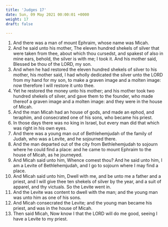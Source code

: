 ```yaml
---
title: 'Judges 17'
date: Sun, 09 May 2021 00:00:01 +0000
weight: 17
draft: false
  
---
```


1. And there was a man of mount Ephraim, whose name was Micah.
2. And he said unto his mother, The eleven hundred shekels of silver that were taken from thee, about which thou cursedst, and spakest of also in mine ears, behold, the silver is with me; I took it. And his mother said, Blessed be thou of the LORD, my son.
3. And when he had restored the eleven hundred shekels of silver to his mother, his mother said, I had wholly dedicated the silver unto the LORD from my hand for my son, to make a graven image and a molten image: now therefore I will restore it unto thee.
4. Yet he restored the money unto his mother; and his mother took two hundred shekels of silver, and gave them to the founder, who made thereof a graven image and a molten image: and they were in the house of Micah.
5. And the man Micah had an house of gods, and made an ephod, and teraphim, and consecrated one of his sons, who became his priest.
6. In those days there was no king in Israel, but every man did that which was right in his own eyes.
7. And there was a young man out of Bethlehemjudah of the family of Judah, who was a Levite, and he sojourned there.
8. And the man departed out of the city from Bethlehemjudah to sojourn where he could find a place: and he came to mount Ephraim to the house of Micah, as he journeyed.
9. And Micah said unto him, Whence comest thou? And he said unto him, I am a Levite of Bethlehemjudah, and I go to sojourn where I may find a place.
10. And Micah said unto him, Dwell with me, and be unto me a father and a priest, and I will give thee ten shekels of silver by the year, and a suit of apparel, and thy victuals. So the Levite went in.
11. And the Levite was content to dwell with the man; and the young man was unto him as one of his sons.
12. And Micah consecrated the Levite; and the young man became his priest, and was in the house of Micah.
13. Then said Micah, Now know I that the LORD will do me good, seeing I have a Levite to my priest.
